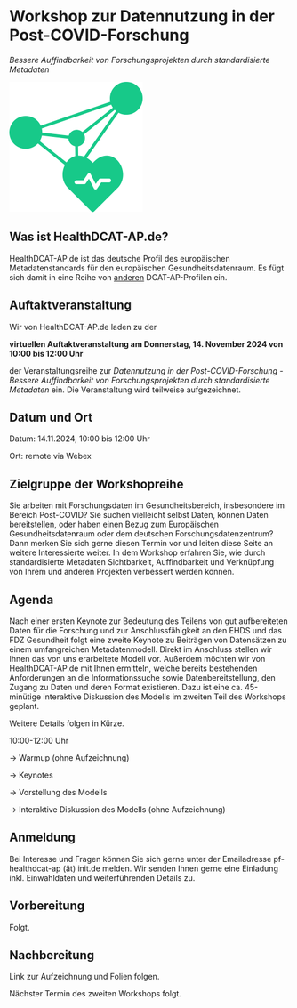 

# Workshop zur Datennutzung in der Post-COVID-Forschung

*Bessere Auffindbarkeit von Forschungsprojekten durch standardisierte Metadaten*

![Logo HealthDCAT-AP.de](https://github.com/HealthDCAT-AP-de/healthdcat-ap.de/blob/main/images/logo_small.png?raw=true)



## Was ist HealthDCAT-AP.de?

HealthDCAT-AP.de ist das deutsche Profil des europäischen Metadatenstandards für den europäischen Gesundheitsdatenraum. Es fügt sich damit in eine Reihe von [anderen](https://github.com/GKStGovData/awesome-dcat-ap) DCAT-AP-Profilen ein.



## Auftaktveranstaltung

Wir von HealthDCAT-AP.de laden zu der

**virtuellen Auftaktveranstaltung am Donnerstag, 14. November 2024 von 10:00 bis 12:00 Uhr**

der Veranstaltungsreihe zur *Datennutzung in der Post-COVID-Forschung - Bessere Auffindbarkeit von Forschungsprojekten durch standardisierte Metadaten* ein. Die Veranstaltung wird teilweise aufgezeichnet.



## Datum und Ort

Datum: 14.11.2024, 10:00 bis 12:00 Uhr

Ort: remote via Webex



## Zielgruppe der Workshopreihe

Sie arbeiten mit Forschungsdaten im Gesundheitsbereich, insbesondere im Bereich Post-COVID? Sie suchen vielleicht selbst Daten, können Daten bereitstellen, oder haben einen Bezug zum Europäischen Gesundheitsdatenraum oder dem deutschen Forschungsdatenzentrum? Dann merken Sie sich gerne diesen Termin vor und leiten diese Seite an weitere Interessierte weiter. In dem Workshop erfahren Sie, wie durch standardisierte Metadaten Sichtbarkeit, Auffindbarkeit und Verknüpfung von Ihrem und anderen Projekten verbessert werden können.



## Agenda

Nach einer ersten Keynote zur Bedeutung des Teilens von gut aufbereiteten Daten für die Forschung und zur Anschlussfähigkeit an den EHDS und das FDZ Gesundheit folgt eine zweite Keynote zu Beiträgen von Datensätzen zu einem umfangreichen Metadatenmodell. Direkt im Anschluss stellen wir Ihnen das von uns erarbeitete Modell vor. 
Außerdem möchten wir von HealthDCAT-AP.de mit Ihnen ermitteln, welche bereits bestehenden Anforderungen an die Informationssuche sowie Datenbereitstellung, den Zugang zu Daten und deren Format existieren.
Dazu ist eine ca. 45-minütige interaktive Diskussion des Modells im zweiten Teil des Workshops geplant.

Weitere Details folgen in Kürze.

10:00-12:00 Uhr

→ Warmup (ohne Aufzeichnung)

→ Keynotes

→ Vorstellung des Modells

→ Interaktive Diskussion des Modells (ohne Aufzeichnung)


## Anmeldung

Bei Interesse und Fragen können Sie sich gerne unter der Emailadresse pf-healthdcat-ap (ät) init.de melden. Wir senden Ihnen gerne eine Einladung inkl. Einwahldaten und weiterführenden Details zu.

## Vorbereitung

Folgt.

## Nachbereitung

Link zur Aufzeichnung und Folien folgen.

Nächster Termin des zweiten Workshops folgt.
